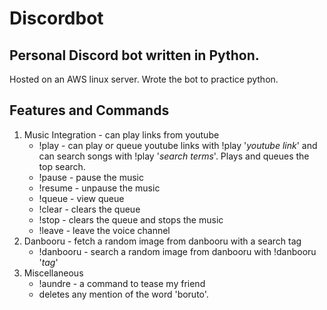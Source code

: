 # Discordbot
## Personal Discord bot written in Python. 

Hosted on an AWS linux server. Wrote the bot to practice python.

## Features and Commands

1. Music Integration - can play links from youtube
    - !play - can play or queue youtube links with !play '*youtube link*' and can search songs with !play '*search terms*'. Plays and queues the top search.
    - !pause - pause the music
    - !resume - unpause the music 
    - !queue - view queue
    - !clear - clears the queue 
    - !stop - clears the queue and stops the music
    - !leave - leave the voice channel
2. Danbooru - fetch a random image from danbooru with a search tag
    - !danbooru - search a random image from danbooru with !danbooru '*tag*'
3. Miscellaneous 
    - !aundre - a command to tease my friend
    - deletes any mention of the word 'boruto'.




